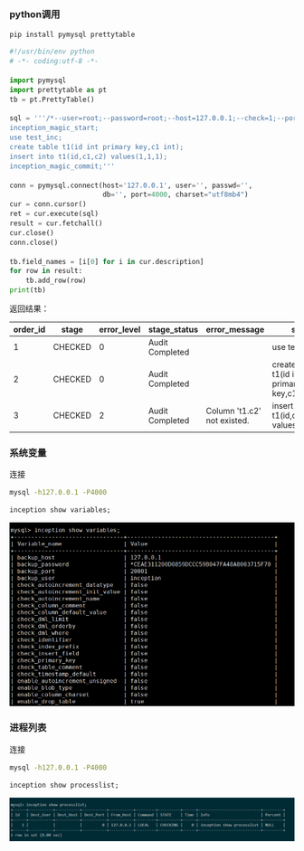 

### python调用


```
pip install pymysql prettytable
```

```python
#!/usr/bin/env python
# -*- coding:utf-8 -*-

import pymysql
import prettytable as pt
tb = pt.PrettyTable()

sql = '''/*--user=root;--password=root;--host=127.0.0.1;--check=1;--port=3306;*/
inception_magic_start;
use test_inc;
create table t1(id int primary key,c1 int);
insert into t1(id,c1,c2) values(1,1,1);
inception_magic_commit;'''

conn = pymysql.connect(host='127.0.0.1', user='', passwd='',
                       db='', port=4000, charset="utf8mb4")
cur = conn.cursor()
ret = cur.execute(sql)
result = cur.fetchall()
cur.close()
conn.close()

tb.field_names = [i[0] for i in cur.description]
for row in result:
    tb.add_row(row)
print(tb)
```

返回结果：

order_id |  stage  | error_level |   stage_status   |         error_message        |                    sql                     | affected_rows |   sequence   | backup_dbname | execute_time | backup_time | sqlsha1
----------|---------|----------|-----------------|-----------------------------|--------------------------------------------|---------------|--------------|---------------|--------------|-------------|---------
1     | CHECKED |    0     | Audit Completed |                             |                use test_inc                |       0       | 0_0_00000000 |      None     |      0       |      0      |   None
2     | CHECKED |    0     | Audit Completed |                             | create table t1(id int primary key,c1 int) |       0       | 0_0_00000001 |      None     |      0       |      0      |   None
3     | CHECKED |    2     | Audit Completed | Column 't1.c2' not existed. |   insert into t1(id,c1,c2) values(1,1,1)   |       1       | 0_0_00000002 |      None     |      0       |      0      |   None


### 系统变量

连接
```bash
mysql -h127.0.0.1 -P4000
```

```sql
inception show variables;
```

![variables列表](./images/variables.png)

### 进程列表

连接
```bash
mysql -h127.0.0.1 -P4000
```

```sql
inception show processlist;
```

![variables列表](./images/processlist.png)
